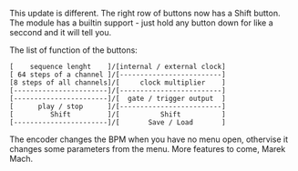 This update is different.
The right row of buttons now has a Shift button. The module has a builtin support - just hold any button down for like a seccond and it will tell you.

The list of function of the buttons:

```
[    sequence lenght    ]/[internal / external clock]
[ 64 steps of a channel ]/[-------------------------]
[8 steps of all channels]/[     clock multiplier    ]
[-----------------------]/[-------------------------]
[-----------------------]/[  gate / trigger output  ]
[      play / stop      ]/[-------------------------]
[         Shift         ]/[          Shift          ]
[-----------------------]/[       Save / Load       ]
```

The encoder changes the BPM when you have no menu open, othervise it changes some parameters from the menu.
More features to come, Marek Mach.

